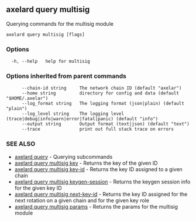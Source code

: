 ## axelard query multisig

Querying commands for the multisig module

```
axelard query multisig [flags]
```

### Options

```
  -h, --help   help for multisig
```

### Options inherited from parent commands

```
      --chain-id string     The network chain ID (default "axelar")
      --home string         directory for config and data (default "$HOME/.axelar")
      --log_format string   The logging format (json|plain) (default "plain")
      --log_level string    The logging level (trace|debug|info|warn|error|fatal|panic) (default "info")
      --output string       Output format (text|json) (default "text")
      --trace               print out full stack trace on errors
```

### SEE ALSO

- [axelard query](axelard_query.md) - Querying subcommands
- [axelard query multisig key](axelard_query_multisig_key.md) - Returns the key of the given ID
- [axelard query multisig key-id](axelard_query_multisig_key-id.md) - Returns the key ID assigned to a given chain
- [axelard query multisig keygen-session](axelard_query_multisig_keygen-session.md) - Returns the keygen session info for the given key ID
- [axelard query multisig next-key-id](axelard_query_multisig_next-key-id.md) - Returns the key ID assigned for the next rotation on a given chain and for the given key role
- [axelard query multisig params](axelard_query_multisig_params.md) - Returns the params for the multisig module
